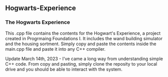 ## Hogwarts-Experience

### The Hogwarts Experience

This .cpp file contains the contents for the Hogwart's Experience, a project created in Progrmaing Foundations I. It includes the wand building simulator and the housing sortment. Simply copy and paste the contents inside the main.cpp file and paste it into any C++ compiler.

Update March 14th, 2023 - I've came a long way from understanding simple C++ code. From copy and pasting, simply clone the reposity to your local drive and you should be able to interact with the system.
